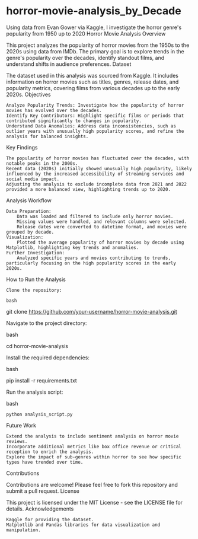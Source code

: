 # horror-movie-analysis_by_Decade
Using data from Evan Gower  via Kaggle, I investigate the horror genre's popularity from 1950 up to 2020
Horror Movie Analysis
Overview

This project analyzes the popularity of horror movies from the 1950s to the 2020s using data from IMDb. The primary goal is to explore trends in the genre's popularity over the decades, identify standout films, and understand shifts in audience preferences.
Dataset

The dataset used in this analysis was sourced from Kaggle. It includes information on horror movies such as titles, genres, release dates, and popularity metrics, covering films from various decades up to the early 2020s.
Objectives

    Analyze Popularity Trends: Investigate how the popularity of horror movies has evolved over the decades.
    Identify Key Contributors: Highlight specific films or periods that contributed significantly to changes in popularity.
    Understand Data Anomalies: Address data inconsistencies, such as outlier years with unusually high popularity scores, and refine the analysis for balanced insights.

Key Findings

    The popularity of horror movies has fluctuated over the decades, with notable peaks in the 2000s.
    Recent data (2020s) initially showed unusually high popularity, likely influenced by the increased accessibility of streaming services and social media impact.
    Adjusting the analysis to exclude incomplete data from 2021 and 2022 provided a more balanced view, highlighting trends up to 2020.

Analysis Workflow

    Data Preparation:
        Data was loaded and filtered to include only horror movies.
        Missing values were handled, and relevant columns were selected.
        Release dates were converted to datetime format, and movies were grouped by decade.
    Visualization:
        Plotted the average popularity of horror movies by decade using Matplotlib, highlighting key trends and anomalies.
    Further Investigation:
        Analyzed specific years and movies contributing to trends, particularly focusing on the high popularity scores in the early 2020s.

How to Run the Analysis

    Clone the repository:

    bash

git clone https://github.com/your-username/horror-movie-analysis.git

Navigate to the project directory:

bash

cd horror-movie-analysis

Install the required dependencies:

bash

pip install -r requirements.txt

Run the analysis script:

bash

    python analysis_script.py

Future Work

    Extend the analysis to include sentiment analysis on horror movie reviews.
    Incorporate additional metrics like box office revenue or critical reception to enrich the analysis.
    Explore the impact of sub-genres within horror to see how specific types have trended over time.

Contributions

Contributions are welcome! Please feel free to fork this repository and submit a pull request.
License

This project is licensed under the MIT License - see the LICENSE file for details.
Acknowledgements

    Kaggle for providing the dataset.
    Matplotlib and Pandas libraries for data visualization and manipulation.
